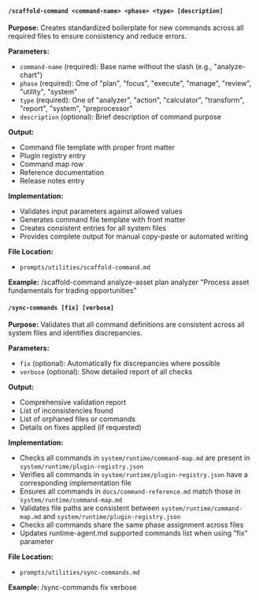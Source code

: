#### `/scaffold-command <command-name> <phase> <type> [description]`

**Purpose:** Creates standardized boilerplate for new commands across all required files to ensure consistency and reduce errors.

**Parameters:**
* `command-name` (required): Base name without the slash (e.g., "analyze-chart")
* `phase` (required): One of "plan", "focus", "execute", "manage", "review", "utility", "system"
* `type` (required): One of "analyzer", "action", "calculator", "transform", "report", "system", "preprocessor"
* `description` (optional): Brief description of command purpose

**Output:**
* Command file template with proper front matter
* Plugin registry entry
* Command map row
* Reference documentation
* Release notes entry

**Implementation:**
* Validates input parameters against allowed values
* Generates command file template with front matter
* Creates consistent entries for all system files
* Provides complete output for manual copy-paste or automated writing

**File Location:**
* `prompts/utilities/scaffold-command.md`

**Example:**
/scaffold-command analyze-asset plan analyzer "Process asset fundamentals for trading opportunities"

#### `/sync-commands [fix] [verbose]`

**Purpose:** Validates that all command definitions are consistent across all system files and identifies discrepancies.

**Parameters:**
* `fix` (optional): Automatically fix discrepancies where possible
* `verbose` (optional): Show detailed report of all checks

**Output:**
* Comprehensive validation report
* List of inconsistencies found
* List of orphaned files or commands
* Details on fixes applied (if requested)

**Implementation:**
* Checks all commands in `system/runtime/command-map.md` are present in `system/runtime/plugin-registry.json`
* Verifies all commands in `system/runtime/plugin-registry.json` have a corresponding implementation file
* Ensures all commands in `docs/command-reference.md` match those in `system/runtime/command-map.md`
* Validates file paths are consistent between `system/runtime/command-map.md` and `system/runtime/plugin-registry.json`
* Checks all commands share the same phase assignment across files
* Updates runtime-agent.md supported commands list when using "fix" parameter

**File Location:**
* `prompts/utilities/sync-commands.md`

**Example:**
/sync-commands fix verbose